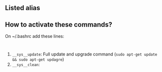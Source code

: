 ## Listed alias

## How to activate these commands?

On ~/.bashrc add these lines:

```bash



```

1. `__sys__update`: Full update and upgrade command (`sudo apt-get update && sudo apt-get updagre`)
2. `__sys__clean`: 
